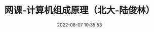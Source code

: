 ---
pageComponent: # 使用页面组件
  name: Catalogue # 组件名：Catalogue => 目录页组件
  data: # 组件所需数据
    path:  01.计算机基础/02.计算机组成原理/20.网课-计算机组成原理（北大-陆俊林） # 设置为`docs/`下面的某个文件夹相对路径，如‘01.学习笔记/01.前端’ 或 ’01.学习笔记‘ (有序号的要带序号)
    # imgUrl: /img/web.png # 目录页内的图片
    description: 计算机组成原理 # 目录描述（可加入a标签）

title: 网课-计算机组成原理（北大-陆俊林） # 页面标题
date: 2022-08-07 10:35:53 # 创建日期
permalink: /ComputerOrganization/PekingUniversity/ # 永久链接
sidebar: false # 不显示侧边栏
article: false # 不是文章页 (不显示面包屑栏、最近更新栏等)
comment: false # 不显示评论栏
editLink: false # 不显示编辑按钮
---